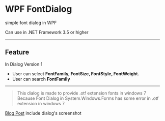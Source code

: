 # WPF FontDialog

simple font dialog in WPF

Can use in .NET Framework 3.5 or higher

----
## Feature

In Dialog Version 1
* User can select **FontFamily, FontSize, FontStyle, FontWeight.**
* User can search **FontFamily**
----
> This dialog is made to provide .otf extension fonts in windows 7  
> Because Font Dialog in System.Windows.Forms has some error in .otf extension in windows 7

[Blog Post](http://gigong.tistory.com/entry/WPF-FontDialog) include dialog's screenshot
